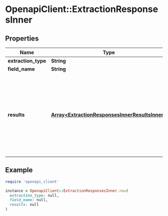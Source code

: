 # OpenapiClient::ExtractionResponsesInner

## Properties

| Name | Type | Description | Notes |
| ---- | ---- | ----------- | ----- |
| **extraction_type** | **String** |  | [optional] |
| **field_name** | **String** |  | [optional] |
| **results** | [**Array&lt;ExtractionResponsesInnerResultsInner&gt;**](ExtractionResponsesInnerResultsInner.md) | A list of objects containing the actual value extracted and additional information relevant to the extraction result. | [optional] |

## Example

```ruby
require 'openapi_client'

instance = OpenapiClient::ExtractionResponsesInner.new(
  extraction_type: null,
  field_name: null,
  results: null
)
```

